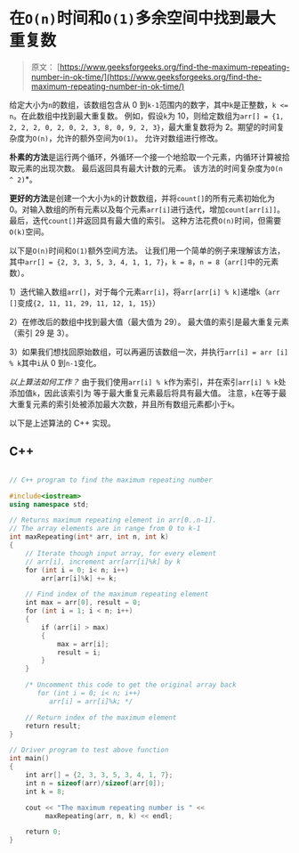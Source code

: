 # 在`O(n)`时间和`O(1)`多余空间中找到最大重复数

> 原文： [https://www.geeksforgeeks.org/find-the-maximum-repeating-number-in-ok-time/](https://www.geeksforgeeks.org/find-the-maximum-repeating-number-in-ok-time/)

给定大小为`n`的数组，该数组包含从 0 到`k-1`范围内的数字，其中`k`是正整数，`k <= n`。在此数组中找到最大重复数。 例如，假设`k`为 10，则给定数组为`arr[] = {1, 2, 2, 2, 0, 2, 0, 2, 3, 8, 0, 9, 2, 3}`，最大重复数将为 2。期望的时间复杂度为`O(n)`，允许的额外空间为`O(1)`。 允许对数组进行修改。



**朴素的方法**是运行两个循环，外循环一个接一个地拾取一个元素，内循环计算被拾取元素的出现次数。 最后返回具有最大计数的元素。 该方法的时间复杂度为`O(n ^ 2)`*。

**更好的方法**是创建一个大小为`k`的计数数组，并将`count[]`的所有元素初始化为 0。对输入数组的所有元素以及每个元素`arr[i]`进行迭代，增加`count[arr[i]]`。 最后，迭代`count[]`并返回具有最大值的索引。 这种方法花费`O(n)`时间，但需要`O(k)`空间。

以下是`O(n)`时间和`O(1)`额外空间方法。 让我们用一个简单的例子来理解该方法，其中`arr[] = {2, 3, 3, 5, 3, 4, 1, 1, 7}`，`k = 8`，`n = 8`（`arr[]`中的元素数）。

1）迭代输入数组`arr[]`，对于每个元素`arr[i]`，将`arr[arr[i] % k]`递增`k`（`arr []`变成`{2, 11, 11, 29, 11, 12, 1, 15}`）

2）在修改后的数组中找到最大值（最大值为 29）。 最大值的索引是最大重复元素（索引 29 是 3）。

3）如果我们想找回原始数组，可以再遍历该数组一次，并执行`arr[i] = arr [i] % k`其中`i`从 0 到`n-1`变化。

*以上算法如何工作？* 由于我们使用`arr[i] % k`作为索引，并在索引`arr[i] % k`处添加值`k`，因此该索引为 等于最大重复元素最后将具有最大值。 注意，`k`在等于最大重复元素的索引处被添加最大次数，并且所有数组元素都小于`k`。

以下是上述算法的 C++ 实现。

## C++ 

```cpp

// C++ program to find the maximum repeating number 

#include<iostream> 
using namespace std; 

// Returns maximum repeating element in arr[0..n-1]. 
// The array elements are in range from 0 to k-1 
int maxRepeating(int* arr, int n, int k) 
{ 
    // Iterate though input array, for every element 
    // arr[i], increment arr[arr[i]%k] by k 
    for (int i = 0; i< n; i++) 
        arr[arr[i]%k] += k; 

    // Find index of the maximum repeating element 
    int max = arr[0], result = 0; 
    for (int i = 1; i < n; i++) 
    { 
        if (arr[i] > max) 
        { 
            max = arr[i]; 
            result = i; 
        } 
    } 

    /* Uncomment this code to get the original array back 
       for (int i = 0; i< n; i++) 
          arr[i] = arr[i]%k; */

    // Return index of the maximum element 
    return result; 
} 

// Driver program to test above function 
int main() 
{ 
    int arr[] = {2, 3, 3, 5, 3, 4, 1, 7}; 
    int n = sizeof(arr)/sizeof(arr[0]); 
    int k = 8; 

    cout << "The maximum repeating number is " << 
         maxRepeating(arr, n, k) << endl; 

    return 0; 
} 

```